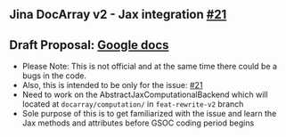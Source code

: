 ## Jina DocArray v2 - Jax integration [#21](https://github.com/jina-ai/GSoC/issues/21)

## Draft Proposal: [Google docs](https://docs.google.com/document/d/1quWaFQuVfkq7MH_w_yJQr2Os6jvYrfhi_XO-NPu_uUw/edit?usp=sharing)

- Please Note: This is not official and at the same time there could be a bugs in the code.
- Also, this is intended to be only for the issue: [#21](https://github.com/jina-ai/GSoC/issues/21)
- Need to work on the AbstractJaxComputationalBackend which will located at `docarray/computation/` in `feat-rewrite-v2` branch
-  Sole purpose of this is to get familiarized with the issue and learn the Jax methods and attributes before GSOC coding period begins
